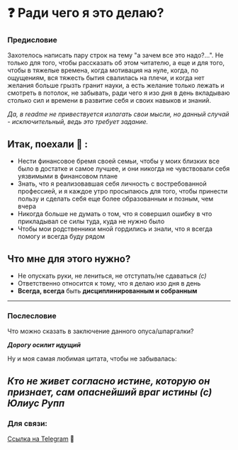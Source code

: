 # :question: Ради чего я это делаю?
### Предисловие
Захотелось написать пару строк на тему "а зачем все это надо?...".
Не только для того, чтобы рассказать об этом читателю, а еще и для того, чтобы в тяжелые времена, когда мотивация на нуле, когда, по ощущениям, вся тяжесть бытия свалилась на плечи, и когда нет желания больше грызть гранит науки, а есть желание только лежать и смотреть в потолок, не забывать, ради чего я изо дня в день вкладываю столько сил и времени в развитие себя и своих навыков и знаний.  

*Да, в readme не привествуется излагать свои мысли, но данный случай - исключительный, ведь это требует задание.*  

## Итак, поехали 🚀 :  

- Нести финансовое бремя своей семьи, чтобы у моих близких все было в достатке и самое лучшее, и они никогда не чувствовали себя уязвимыми в финансовом плане
- Знать, что я реализовавшая себя личность с востребованной профессией, и я каждое утро просыпаюсь для того, чтобы принести пользу и сделать себя еще более образованным и позным, чем вчера
- Никогда больше не думать о том, что я совершил ошибку в что прикладывал се силы туда, куда не нужно было
- Чтобы мои родственники мной гордились и знали, что я всегда помогу и всегда буду рядом   
## Что мне для этого нужно? 

- Не опускать руки, не лениться, не отступать/не сдаваться *(с)*
- Ответственно относится к тому, что я делаю изо дня в день
- **Всегда, всегда** быть **дисциплинированным и собранным**
---
### Послесловие  

Что можно сказать в заключение данного опуса/шпаргалки?

***Дорогу осилит идущий***

Ну и моя самая любимая цитата, чтобы не забывалась: 

***Кто не живет согласно истине, которую он признает, сам опаснейший враг истины (с) Юлиус Рупп***
---
### Для связи:  

 [Ссылка на Telegram](https://t.me/avakavaka) :wave: